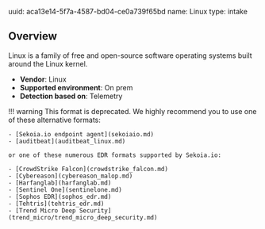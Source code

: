 uuid: aca13e14-5f7a-4587-bd04-ce0a739f65bd
name: Linux
type: intake

## Overview
Linux is a family of free and open-source software operating systems built around the Linux kernel.

- **Vendor**: Linux
- **Supported environment**: On prem
- **Detection based on**: Telemetry


!!! warning
    This format is deprecated. We highly recommend you to use one of these alternative formats:

    - [Sekoia.io endpoint agent](sekoiaio.md)
    - [auditbeat](auditbeat_linux.md)

    or one of these numerous EDR formats supported by Sekoia.io:

    - [CrowdStrike Falcon](crowdstrike_falcon.md)
    - [Cybereason](cybereason_malop.md)
    - [Harfanglab](harfanglab.md)
    - [Sentinel One](sentinelone.md)
    - [Sophos EDR](sophos_edr.md)
    - [Tehtris](tehtris_edr.md)
    - [Trend Micro Deep Security](trend_micro/trend_micro_deep_security.md)
